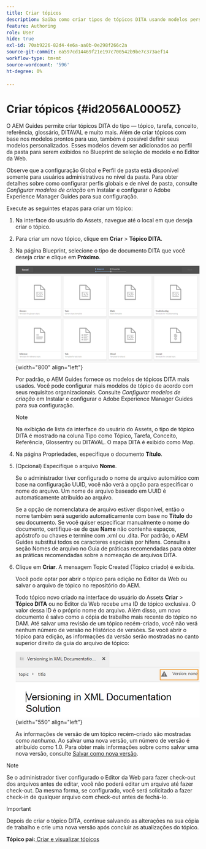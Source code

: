```yaml
---
title: Criar tópicos
description: Saiba como criar tipos de tópicos DITA usando modelos personalizados no editor da Web do AEM Guides.
feature: Authoring
role: User
hide: true
exl-id: 70ab9226-82d4-4e6a-aa0b-0e298f266c2a
source-git-commit: ea597cd14469f21e197c700542b9be7c373aef14
workflow-type: tm+mt
source-wordcount: '596'
ht-degree: 0%

---
```


# Criar tópicos {#id2056AL00O5Z}

O AEM Guides permite criar tópicos DITA do tipo — tópico, tarefa, conceito, referência, glossário, DITAVAL e muito mais. Além de criar tópicos com base nos modelos prontos para uso, também é possível definir seus modelos personalizados. Esses modelos devem ser adicionados ao perfil da pasta para serem exibidos no Blueprint de seleção de modelo e no Editor da Web.

Observe que a configuração Global e Perfil de pasta está disponível somente para usuários administrativos no nível da pasta. Para obter detalhes sobre como configurar perfis globais e de nível de pasta, consulte *Configurar modelos de criação* em Instalar e configurar o Adobe Experience Manager Guides para sua configuração.

Execute as seguintes etapas para criar um tópico:

1. Na interface do usuário do Assets, navegue até o local em que deseja criar o tópico.

1. Para criar um novo tópico, clique em **Criar** \> **Tópico DITA**.

1. Na página Blueprint, selecione o tipo de documento DITA que você deseja criar e clique em **Próximo**.

   ![](images/create_dita_topic.png){width="800" align="left"}

   Por padrão, o AEM Guides fornece os modelos de tópicos DITA mais usados. Você pode configurar mais modelos de tópico de acordo com seus requisitos organizacionais. Consulte *Configurar modelos de criação* em Instalar e configurar o Adobe Experience Manager Guides para sua configuração.

   >[!NOTE]
   >
   > Na exibição de lista da interface do usuário do Assets, o tipo de tópico DITA é mostrado na coluna Tipo como Tópico, Tarefa, Conceito, Referência, Glossentry ou DITAVAL. O mapa DITA é exibido como Map.

1. Na página Propriedades, especifique o documento **Título**.

1. \(Opcional\) Especifique o arquivo **Nome**.

   Se o administrador tiver configurado o nome de arquivo automático com base na configuração UUID, você não verá a opção para especificar o nome do arquivo. Um nome de arquivo baseado em UUID é automaticamente atribuído ao arquivo.

   Se a opção de nomenclatura de arquivo estiver disponível, então o nome também será sugerido automaticamente com base no **Título** do seu documento. Se você quiser especificar manualmente o nome do documento, certifique-se de que **Name** não contenha espaços, apóstrofo ou chaves e termine com .xml ou .dita. Por padrão, o AEM Guides substitui todos os caracteres especiais por hifens. Consulte a seção Nomes de arquivo no Guia de práticas recomendadas para obter as práticas recomendadas sobre a nomeação de arquivos DITA.

1. Clique em **Criar**. A mensagem Topic Created (Tópico criado) é exibida.

   Você pode optar por abrir o tópico para edição no Editor da Web ou salvar o arquivo de tópico no repositório do AEM.

   Todo tópico novo criado na interface do usuário do Assets **Criar** \> **Tópico DITA** ou no Editor da Web recebe uma ID de tópico exclusiva. O valor dessa ID é o próprio nome do arquivo. Além disso, um novo documento é salvo como a cópia de trabalho mais recente do tópico no DAM. Até salvar uma revisão de um tópico recém-criado, você não verá nenhum número de versão no Histórico de versões. Se você abrir o tópico para edição, as informações da versão serão mostradas no canto superior direito da guia do arquivo de tópico:

   ![](images/topic-version-none_cs.png){width="550" align="left"}

   As informações de versão de um tópico recém-criado são mostradas como *nenhuma*. Ao salvar uma nova versão, um número de versão é atribuído como 1.0. Para obter mais informações sobre como salvar uma nova versão, consulte [Salvar como nova versão](web-editor-features.md#save-as-new-version-id209ME400GXA).


>[!NOTE]
>
> Se o administrador tiver configurado o Editor da Web para fazer check-out dos arquivos antes de editar, você não poderá editar um arquivo até fazer check-out. Da mesma forma, se configurado, você será solicitado a fazer check-in de qualquer arquivo com check-out antes de fechá-lo.

>[!IMPORTANT]
>
> Depois de criar o tópico DITA, continue salvando as alterações na sua cópia de trabalho e crie uma nova versão após concluir as atualizações do tópico.

**Tópico pai:**&#x200B;[&#x200B; Criar e visualizar tópicos](create-preview-topics.md)
